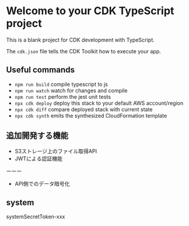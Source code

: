 # Welcome to your CDK TypeScript project

This is a blank project for CDK development with TypeScript.

The `cdk.json` file tells the CDK Toolkit how to execute your app.

## Useful commands

* `npm run build`   compile typescript to js
* `npm run watch`   watch for changes and compile
* `npm run test`    perform the jest unit tests
* `npx cdk deploy`  deploy this stack to your default AWS account/region
* `npx cdk diff`    compare deployed stack with current state
* `npx cdk synth`   emits the synthesized CloudFormation template

## 追加開発する機能

- S3ストレージ上のファイル取得API
- JWTによる認証機能

ーーー

- API側でのデータ暗号化

## system

systemSecretToken-xxx
